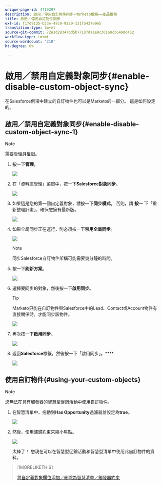 ```yaml
---
unique-page-id: 4719297
description: 啟用／停用自訂物件同步-Marketo檔案——產品檔案
title: 啟用／停用自訂物件同步
exl-id: f17d9135-b33e-48c0-9220-131fb437e9e5
translation-type: tm+mt
source-git-commit: 72e1d29347bd5b77107da1e9c30169cb6490c432
workflow-type: tm+mt
source-wordcount: '218'
ht-degree: 0%

---
```


# 啟用／禁用自定義對象同步{#enable-disable-custom-object-sync}

在Salesforce例項中建立的自訂物件也可以是Marketo的一部分。 這是如何設定的。

## 啟用／禁用自定義對象同步{#enable-disable-custom-object-sync-1}

>[!NOTE]
>
>需要管理員權限。

1. 按一下&#x200B;**管理**。

   ![](assets/one.png)

1. 在「資料庫管理」菜單中，按一下&#x200B;**Salesforce對象同步**。

   ![](assets/two-2.png)

1. 如果這是您的第一個自定義對象，請按一下&#x200B;**同步模式。** 否則，請 **按一** 下「重新整理計畫」，確保您擁有最新版。

   ![](assets/image2014-12-10-10-3a14-3a44.png)

1. 如果全局同步正在運行，則必須按一下&#x200B;**禁用全局同步。**

   ![](assets/image2014-12-10-10-3a14-3a54.png)

   >[!NOTE]
   >
   >同步Salesforce自訂物件架構可能需要幾分鐘的時間。

1. 按一下&#x200B;**刷新方案**。

   ![](assets/image2014-12-10-10-3a15-3a7.png)

1. 選擇要同步的對象，然後按一下&#x200B;**啟用同步**。

   >[!TIP]
   >
   >Marketo只能在自訂物件與Salesforce中的Lead、Contact或Account物件有直接關係時，才能同步該物件。

   ![](assets/image2014-12-10-10-3a15-3a30.png)

1. 再次按一下&#x200B;**啟用同步**。

   ![](assets/image2014-12-10-10-3a15-3a40.png)

1. 返回&#x200B;**Salesforce**&#x200B;標籤，然後按一下「啟用同步」。****

   ![](assets/image2014-12-10-10-3a15-3a49.png)

## 使用自訂物件{#using-your-custom-objects}

>[!NOTE]
>
>您無法在具有觸發器的智慧型促銷活動中使用自訂物件。

1. 在智慧清單中，拖動到&#x200B;**Has Opportunity**&#x200B;過濾器並設定為&#x200B;**true**。

   ![](assets/image2015-8-26-9-3a39-3a28.png)

1. 然後，使用濾鏡約束來縮小焦點。

   ![](assets/image2015-8-24-14-3a18-3a53.png)

   太棒了！ 您現在可以在智慧型促銷活動和智慧型清單中使用此自訂物件的資料。

>[!MORELIKETHIS]
>
>[將自定義對象欄位添加／刪除為智慧清單／觸發器約束](/help/marketo/product-docs/crm-sync/salesforce-sync/setup/optional-steps/add-remove-custom-object-field-as-smart-list-trigger-constraints.md)
